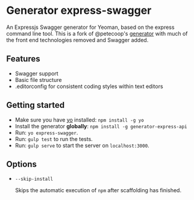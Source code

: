 # Generator express-swagger

An Expressjs Swagger generator for Yeoman, based on the express command line tool.  This
is a fork of @petecoop's [generator](https://github.com/petecoop/generator-express)
with much of the front end technologies removed and Swagger added.

## Features

- Swagger support
- Basic file structure
- .editorconfig for consistent coding styles within text editors

## Getting started

- Make sure you have [yo](https://github.com/yeoman/yo) installed:
    `npm install -g yo`
- Install the generator **globally**: `npm install -g generator-express-api`
- Run: `yo express-swagger`.
- Run: `gulp test` to run the tests.
- Run: `gulp serve` to start the server on `localhost:3000`.

## Options

- `--skip-install`

  Skips the automatic execution of `npm` after scaffolding has finished.
